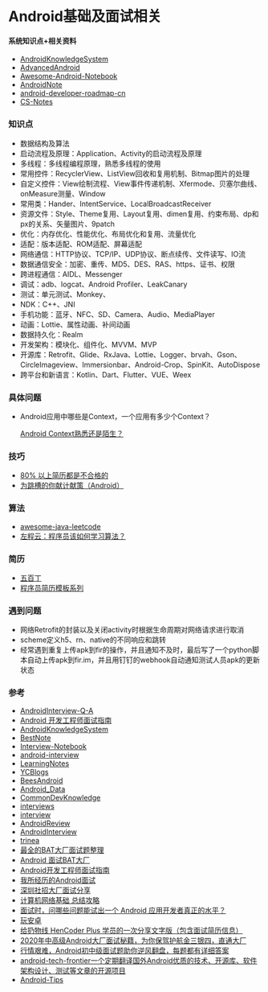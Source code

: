 # Android基础及面试相关

#### 系统知识点+相关资料
* [AndroidKnowledgeSystem](https://github.com/feelschaotic/AndroidKnowledgeSystem)
* [AdvancedAndroid](https://github.com/SusionSuc/AdvancedAndroid)
* [Awesome-Android-Notebook](https://github.com/JsonChao/Awesome-Android-Notebook)
* [AndroidNote](https://github.com/linsir6/AndroidNote)
* [android-developer-roadmap-cn](https://www.wanandroid.com/blog/show/2708)
* [CS-Notes](https://cyc2018.github.io/CS-Notes/#/)

### 知识点
* 数据结构及算法
* 启动流程及原理：Application、Activity的启动流程及原理
* 多线程：多线程编程原理，熟悉多线程的使用
* 常用控件：RecyclerView、ListView回收和复用机制、Bitmap图片的处理
* 自定义控件：View绘制流程、View事件传递机制、Xfermode、贝塞尔曲线、onMeasure测量、Window
* 常用类：Hander、IntentService、LocalBroadcastReceiver
* 资源文件：Style、Theme复用、Layout复用、dimen复用、约束布局、dp和px的关系、矢量图片、9patch
* 优化：内存优化、性能优化、布局优化和复用、流量优化
* 适配：版本适配、ROM适配、屏幕适配
* 网络通信：HTTP协议、TCP/IP、UDP协议、断点续传、文件读写、IO流
* 数据通信安全：加密、重传、MD5、DES、RAS、https、证书、权限
* 跨进程通信：AIDL、Messenger
* 调试：adb、logcat、Android Profiler、LeakCanary
* 测试：单元测试、Monkey、
* NDK：C++、JNI
* 手机功能：蓝牙、NFC、SD、Camera、Audio、MediaPlayer
* 动画：Lottie、属性动画、补间动画
* 数据持久化：Realm
* 开发架构：模块化、组件化、MVVM、MVP
* 开源库：Retrofit、Glide、RxJava、Lottie、Logger、brvah、Gson、CircleImageview、Immersionbar、Android-Crop、SpinKit、AutoDispose
* 跨平台和新语言：Kotlin、Dart、Flutter、VUE、Weex

### 具体问题

- Android应用中哪些是Context，一个应用有多少个Context？

  [Android Context熟悉还是陌生？](https://jianshu.com/p/cc0bb2a71ee8)

### 技巧

* [80% 以上简历都是不合格的](https://mp.weixin.qq.com/s?__biz=MzAxNjI3MDkzOQ==&mid=405319124&idx=1&sn=1451f3e9ce9787b3576088c10bc9eac1#rd)
* [为跳槽的你献计献策（Android）](https://blankj.com/2017/02/16/find-job/#more)

### 算法
* [awesome-java-leetcode](https://github.com/Blankj/awesome-java-leetcode)
* [左程云：程序员该如何学习算法？](https://www.nowcoder.com/discuss/61529?type=0&order=0&pos=1&page=3)

### 简历
* [五百丁](http://www.500d.me/)
* [程序员简历模板系列](https://github.com/geekcompany/ResumeSample)

### 遇到问题
* 网络Retrofit的封装以及关闭activity时根据生命周期对网络请求进行取消
* scheme定义h5、rn、native的不同响应和跳转
* 经常遇到重复上传apk到fir的操作，并且通知不及时，最后写了一个python脚本自动上传apk到fir.im，并且用钉钉的webhook自动通知测试人员apk的更新状态

### 参考

* [AndroidInterview-Q-A](https://github.com/JackyAndroid/AndroidInterview-Q-A)
* [Android 开发工程师面试指南](https://www.diycode.cc/wiki/androidinterview)
* [AndroidKnowledgeSystem](https://github.com/feelschaotic/AndroidKnowledgeSystem)
* [BestNote](https://github.com/pengMaster/BestNote)
* [Interview-Notebook](https://github.com/CyC2018/Interview-Notebook)
* [android-interview](https://github.com/guoxiaoxing/android-interview)
* [LearningNotes](https://github.com/francistao/LearningNotes)
* [YCBlogs](https://github.com/yangchong211/YCBlogs)
* [BeesAndroid](https://github.com/BeesAndroid/BeesAndroid)
* [Android_Data](https://github.com/Freelander/Android_Data)
* [CommonDevKnowledge](https://github.com/AweiLoveAndroid/CommonDevKnowledge)
* [interviews](https://github.com/kdn251/interviews)
* [interview](https://github.com/hadyang/interview)
* [AndroidReview](https://github.com/envyfan/AndroidReview)
* [AndroidInterview](https://github.com/helen-x/AndroidInterview)
* [trinea](http://www.trinea.cn/)
* [最全的BAT大厂面试题整理](https://www.jianshu.com/p/c70989bd5f29)
* [Android 面试BAT大厂](https://www.jianshu.com/p/0f82b0650909)
* [Android开发工程师面试指南](https://mp.weixin.qq.com/s/Z23MwQJhXFE2CgFGkAdakw)
* [我所经历的Android面试](https://www.jianshu.com/p/91718de18979)
* [深圳社招大厂面试分享](https://www.jianshu.com/p/0a32e81c3c89)
* [计算机网络基础 总结攻略](https://juejin.im/post/5ad7e6c35188252ebd06acfa?)
* [面试时，问哪些问题能试出一个 Android 应用开发者真正的水平？](https://www.zhihu.com/question/19765032)
* [玩安卓](http://www.wanandroid.com/)
* [给扔物线 HenCoder Plus 学员的一次分享文字版（包含面试简历信息）](https://juejin.im/post/5bf212a46fb9a049de6cf57c)
* [2020年中高级Android大厂面试秘籍，为你保驾护航金三银四，直通大厂](https://juejin.im/post/5e5b50eb6fb9a07cae136773)
* [行情艰难，Android初中级面试题助你逆风翻盘，每题都有详细答案](https://mp.weixin.qq.com/s?src=11&timestamp=1583288080&ver=2195&signature=uXFWg0h44J6r6woKh25NYdC78fRfTgEeU8lu6RmHrvO-GiLjFeLqzJ7GHOAnPoSEaa4JVr9XZHK7vkf7oXiQL2WusJWxR8lAtdEaXmrjmW6NGtJfTZgsMbYpatLTTBxa&new=1)
* [android-tech-frontier一个定期翻译国外Android优质的技术、开源库、软件架构设计、测试等文章的开源项目](https://github.com/hehonghui/android-tech-frontier)
* [Android-Tips](https://github.com/tangqi92/Android-Tips)